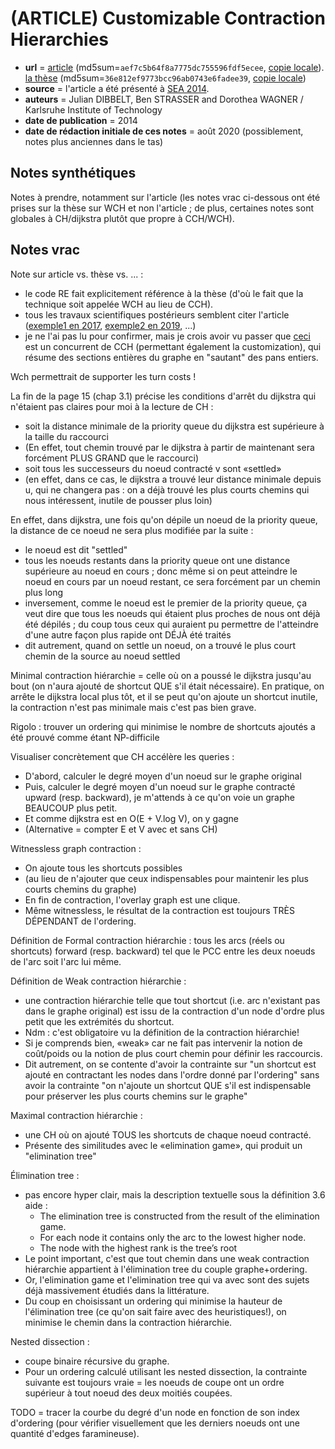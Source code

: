 # (ARTICLE) Customizable Contraction Hierarchies

- **url** = [article](https://arxiv.org/pdf/1402.0402v5.pdf) (md5sum=`aef7c5b64f8a7775dc755596fdf5ecee`, [copie locale](./LOCALCOPIES/1402.0402v5.pdf)). [la thèse](https://i11www.iti.kit.edu/_media/teaching/theses/weak_ch_work-1.pdf) (md5sum=`36e812ef9773bcc96ab0743e6fadee39`, [copie locale](./LOCALCOPIES/weak_ch_work-1.pdf))
- **source** = l'article a été présenté à [SEA 2014](https://di.ku.dk/sea2014/accepted-papers/).
- **auteurs** = Julian DIBBELT, Ben STRASSER and Dorothea WAGNER / Karlsruhe Institute of Technology
- **date de publication** = 2014
- **date de rédaction initiale de ces notes** = août 2020 (possiblement, notes plus anciennes dans le tas)

## Notes synthétiques

Notes à prendre, notamment sur l'article (les notes vrac ci-dessous ont été prises sur la thèse sur WCH et non l'article ; de plus, certaines notes sont globales à CH/dijkstra plutôt que propre à CCH/WCH).

## Notes vrac

Note sur article vs. thèse vs. ... :
- le code RE fait explicitement référence à la thèse (d'où le fait que la technique soit appelée WCH au lieu de CCH).
- tous les travaux scientifiques postérieurs semblent citer l'article ([exemple1 en 2017](https://arxiv.org/pdf/1504.03812.pdf), [exemple2 en 2019](https://arxiv.org/pdf/1906.11811.pdf), ...)
- je ne l'ai pas lu pour confirmer, mais je crois avoir vu passer que [ceci](https://www.microsoft.com/en-us/research/wp-content/uploads/2011/05/crp-sea.pdf) est un concurrent de CCH (permettant également la customization), qui résume des sections entières du graphe en "sautant" des pans entiers.

Wch permettrait de supporter les turn costs !

La fin de la page 15 (chap 3.1) précise les conditions d'arrêt du dijkstra qui n'étaient pas claires pour moi à la lecture de CH :
- soit la distance minimale de la priority queue du dijkstra est supérieure à la taille du raccourci
- (En effet, tout chemin trouvé par le dijkstra à partir de maintenant sera forcément PLUS GRAND que le raccourci)
- soit tous les successeurs du noeud contracté v sont «settled»
- (en effet, dans ce cas, le dijkstra a trouvé leur distance minimale depuis u, qui ne changera pas : on a déjà trouvé les plus courts chemins qui nous intéressent, inutile de pousser plus loin)

En effet, dans dijkstra, une fois qu'on dépile un noeud de la priority queue, la distance de ce noeud ne sera plus modifiée par la suite :
- le noeud est dit "settled"
- tous les noeuds restants dans la priority queue ont une distance supérieure au noeud en cours ; donc même si on peut atteindre le noeud en cours par un noeud restant, ce sera forcément par un chemin plus long
- inversement, comme le noeud est le premier de la priority queue, ça veut dire que tous les noeuds qui étaient plus proches de nous ont déjà été dépilés ; du coup tous ceux qui auraient pu permettre de l'atteindre d'une autre façon plus rapide ont DÉJÀ été traités
- dit autrement, quand on settle un noeud, on a trouvé le plus court chemin de la source au noeud settled

Minimal contraction hiérarchie = celle où on a poussé le dijkstra jusqu'au bout (on n'aura ajouté de shortcut QUE s'il était nécessaire). En pratique, on arrête le dijkstra local plus tôt, et il se peut qu'on ajoute un shortcut inutile, la contraction n'est pas minimale mais c'est pas bien grave.

Rigolo : trouver un ordering qui minimise le nombre de shortcuts ajoutés a été prouvé comme étant NP-difficile

Visualiser concrètement que CH accélère les queries :
- D'abord, calculer le degré moyen d'un noeud sur le graphe original
- Puis, calculer le degré moyen d'un noeud sur le graphe contracté upward (resp. backward), je m'attends à ce qu'on voie un graphe BEAUCOUP plus petit.
- Et comme dijkstra est en O(E + V.log V), on y gagne
- (Alternative = compter E et V avec et sans CH) 

Witnessless graph contraction :
- On ajoute tous les shortcuts possibles
- (au lieu de n'ajouter que ceux indispensables pour maintenir les plus courts chemins du graphe)
- En fin de contraction, l'overlay  graph est une clique.
- Même witnessless, le résultat de la contraction est toujours TRÈS DÉPENDANT de l'ordering.

Définition de Formal contraction hiérarchie : tous les arcs (réels ou shortcuts) forward (resp. backward) tel que le PCC entre les deux noeuds de l'arc soit l'arc lui même.

Définition de Weak contraction hiérarchie :
- une contraction hiérarchie telle que tout shortcut (i.e. arc n'existant pas dans le graphe original) est issu de la contraction d'un node d'ordre plus petit que les extrémités du shortcut.
- Ndm : c'est obligatoire vu la définition de la contraction hiérarchie!
- Si je comprends bien, «weak» car ne fait pas intervenir la notion de coût/poids ou la notion de plus court chemin pour définir les raccourcis.
- Dit autrement, on se contente d'avoir la contrainte sur "un shortcut est ajouté en contractant les nodes dans l'ordre donné par l'ordering" sans avoir la contrainte "on n'ajoute un shortcut QUE s'il est indispensable pour préserver les plus courts chemins sur le graphe"

Maximal contraction hiérarchie :
- une CH où on ajouté TOUS les shortcuts de chaque noeud contracté.
- Présente des similitudes avec le «elimination game», qui produit un "elimination tree"

Élimination tree :
- pas encore hyper clair, mais la description textuelle sous la définition 3.6 aide :
    + The elimination tree is constructed from the result of the elimination game.
    + For each node it contains only the arc to the lowest higher node.
    + The node with the highest rank is the tree’s root
- Le point important, c'est que tout chemin dans une weak contraction hiérarchie appartient à l'élimination tree du couple graphe+ordering.
- Or, l'elimination game et l'elimination tree qui va avec sont des sujets déjà massivement étudiés dans la littérature.
- Du coup en choisissant un ordering qui minimise la hauteur de l'élimination tree (ce qu'on sait faire avec des heuristiques!), on minimise le chemin dans la contraction hiérarchie.

Nested dissection :
- coupe binaire récursive du graphe.
- Pour un ordering calculé utilisant les nested dissection, la contrainte suivante est toujours vraie = les noeuds de coupe ont un ordre supérieur à tout noeud des deux moitiés coupées.

TODO = tracer la courbe du degré d'un node en fonction de son index d'ordering (pour vérifier visuellement que les derniers noeuds ont une quantité d'edges faramineuse).
